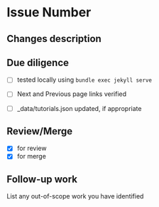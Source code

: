 # Issue Number

## Changes description


## Due diligence

- [ ] tested locally using `bundle exec jekyll serve`
- [ ] Next and Previous page links verified
- [ ] _data/tutorials.json updated, if appropriate


## Review/Merge

- [X] for review
- [X] for merge

## Follow-up work

List any out-of-scope work you have identified

